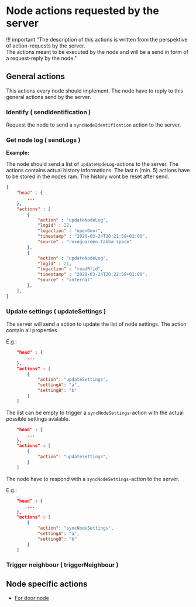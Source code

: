 
# Node actions requested by the server

!!! important "The description of this actions is written from the perspektive of action-requests by the server. <br> The actions meant to be executed by the node and will be a send in form of a request-reply by the node." 

## General actions

This actions every node should implement.
The node have to reply to this general actions send by the server.

### Identify ( sendIdentification )

Request the node to send a `syncNodeIdentification` action to the server.

### Get node log ( sendLogs )

**Example:**


The node should send a list of `updateNodeLog`-actions to the server.
The actions contains actual history informations. The last n (min. 5) actions have to be stored in the nodes ram.
The history wont be reset after send.

``` json
{
    "head" : {
        ...
    },
    "actions" : [
        {
            "action" : "updateNodeLog",          
            "logid" : 22,
            "logaction" : "openDoor",          
            "timestamp" : "2020-03-24T20:21:58+01:00",
            "source" : "roseguarden.fabba.space"
        },        
        {
            "action" : "updateNodeLog",          
            "logid" : 21,
            "logaction" : "readRfid", 
            "timestamp" : "2020-03-24T20:22:58+01:00",
            "source" : "internal"
        },
    ],
}
```

### Update settings ( updateSettings )

The server will send a action to update the list of node settings.
The action contain all properties

E.g.: 

``` json
    "head" : {
        ...
    },
    "actions" : [
        {
            "action": "updateSettings",
            "settingA": "a",
            "settingB": "b"
        }
    ]
```

The list can be empty to trigger a `syncNodeSettings`-action with the actual possible settings avalable.

``` json 
    "head" : {
        ...
    },
    "actions" : [
        {
            "action": "updateSettings",       
        }
    ]
```



The node have to respond with a `syncNodeSettings`-action to the server.

E.g.:

``` json
    "head" : {
        ...
    },
    "actions" : [
        {
            "action": "syncNodeSettings",
            "settingA": "a",
            "settingB": "b"                 
        }
    ]
```

### Trigger neighbour ( triggerNeighbour )


## Node specific actions 

* [For door node](doornodesactions.md)
